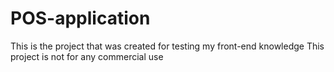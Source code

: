 # POS-application
This is the project that was created for testing my front-end knowledge
This project is not for any commercial use
